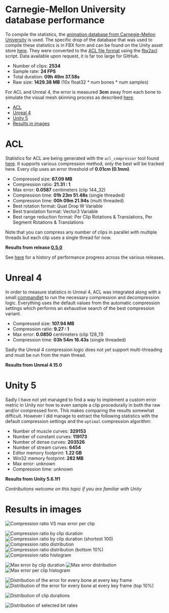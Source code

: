 # Carnegie-Mellon University database performance

To compile the statistics, the [animation database from Carnegie-Mellon University](http://mocap.cs.cmu.edu/) is used.
The specific drop of the database that was used to compile these statistics is in FBX form and can be found on the Unity asset store [here](https://www.assetstore.unity3d.com/en/#!/content/19991).
They were converted to the [ACL file format](the_acl_file_format.md) using the [fbx2acl](../tools/fbx2acl) script. Data available upon request, it is far too large for GitHub.

*  Number of clips: **2534**
*  Sample rate: **24 FPS**
*  Total duration: **09h 49m 37.58s**
*  Raw size: **1429.38 MB** (10x float32 * num bones * num samples)

For ACL and Unreal 4, the error is measured **3cm** away from each bone to simulate the visual mesh skinning process as described [here](error_metrics.md).

*  [ACL](cmu_performance.md#acl)
*  [Unreal 4](cmu_performance.md#unreal-4)
*  [Unity 5](cmu_performance.md#unity-5)
*  [Results in images](cmu_performance.md#results-in-images)

# ACL

Statistics for ACL are being generated with the `acl_compressor` tool found [here](../tools/acl_compressor). It supports various compression method, only the best will be tracked here. Every clip uses an error threshold of **0.01cm (0.1mm)**.

*  Compressed size: **67.09 MB**
*  Compression ratio: **21.31 : 1**
*  Max error: **0.0587** centimeters (clip 144_32)
*  Compression time: **01h 23m 51.48s** (single threaded)
*  Compression time: **00h 09m 21.94s** (multi threaded)
*  Best rotation format: Quat Drop W Variable
*  Best translation format: Vector3 Variable
*  Best range reduction format: Per Clip Rotations & Translations, Per Segment Rotations & Translations

Note that you can compress any number of clips in parallel with multiple threads but each clip uses a single thread for now.

**Results from release [0.5.0](https://github.com/nfrechette/acl/releases/tag/v0.5.0)**

See [here](cmu_performance_history.md) for a history of performance progress across the various releases.

# Unreal 4

In order to measure statistics in Unreal 4, ACL was integrated along with a small [commandlet](../tools/ue4_stats_dump) to run the necessary compression and decompression logic. Everything uses the default values from the automatic compression settings which performs an exhaustive search of the best compression variant.

*  Compressed size: **107.94 MB**
*  Compression ratio: **9.27 : 1**
*  Max error: **0.0850** centimeters (clip 128_11)
*  Compression time: **03h 54m 16.43s** (single threaded)

Sadly the Unreal 4 compression logic does not *yet* support multi-threading and must be run from the main thread.

**Results from Unreal 4.15.0**

# Unity 5

Sadly I have not yet managed to find a way to implement a custom error metric in Unity nor how to even sample a clip procedurally in both the raw and/or compressed form. This makes comparing the results somewhat difficult. However I did manage to extract the following statistics with the default compression settings and the `optimal` compression algorithm:

*  Number of muscle curves: **329153**
*  Number of constant curves: **119173**
*  Number of dense curves: **203526**
*  Number of stream curves: **6454**
*  Editor memory footprint: **1.22 GB**
*  Win32 memory footprint: **282 MB**
*  Max error: unknown
*  Compression time: unknown

**Results from Unity 5.6.1f1**

*Contributions welcome on this topic if you are familiar with Unity*

# Results in images

![Compression ratio VS max error per clip](images/acl_cmu_compression_ratio_vs_max_error.png)


![Compression ratio by clip duration](images/acl_cmu_compression_ratio_by_duration.png)
![Compression ratio by clip duration (shortest 100)](images/acl_cmu_compression_ratio_by_duration_shortest_100.png)
![Compression ratio distribution](images/acl_cmu_compression_ratio_distribution.png)
![Compression ratio distribution (bottom 10%)](images/acl_cmu_compression_ratio_distribution_bottom_10.png)
![Compression ratio histogram](images/acl_cmu_compression_ratio_histogram.png)


![Max error by clip duration](images/acl_cmu_max_clip_error_by_duration.png)
![Max error distribution](images/acl_cmu_max_error_distribution.png)
![Max error per clip histogram](images/acl_cmu_max_error_histogram.png)


![Distribution of the error for every bone at every key frame](images/acl_cmu_exhaustive_error.png)
![Distribution of the error for every bone at every key frame (top 10%)](images/acl_cmu_exhaustive_error_top_10.png)

![Distribution of clip durations](images/acl_cmu_clip_durations.png)

![Distribution of selected bit rates](images/acl_cmu_bit_rates.png)
